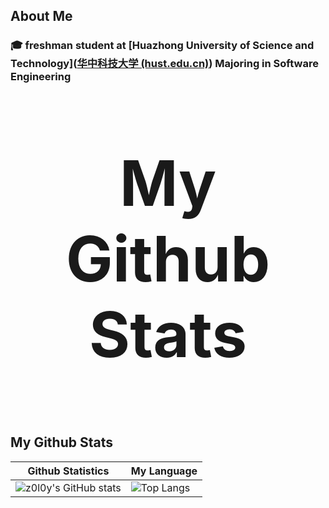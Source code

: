 ## About Me



### **🎓 freshman student at [Huazhong University of Science and Technology]([华中科技大学 (hust.edu.cn)](https://www.hust.edu.cn/))** **Majoring in Software Engineering**

<!--
**z0l0y/z0l0y** is a ✨ _special_ ✨ repository because its `README.md` (this file) appears on your GitHub profile.

Here are some ideas to get you started:

- 🔭 I’m currently working on ...
- 🌱 I’m currently learning ...
- 👯 I’m looking to collaborate on ...
- 🤔 I’m looking for help with ...
- 💬 Ask me about ...
- 📫 How to reach me: ...
- 😄 Pronouns: ...
- ⚡ Fun fact: ...
-->

<div align="center">
  <p style="font-size: 100px;"><b>My Github Stats</b></p>
</div>

My Github Stats
---------------

<p align="center">

| Github Statistics                                            | My Language                                                  |
| ------------------------------------------------------------ | ------------------------------------------------------------ |
| ![z0l0y's GitHub stats](https://github-readme-stats.vercel.app/api?username=z0l0y&show_icons=true&theme=tokyonight) | ![Top Langs](https://github-readme-stats.vercel.app/api/top-langs/?username=z0l0y&layout=compact) |

</p>

